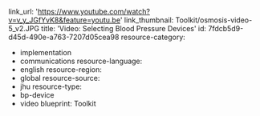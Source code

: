 link_url: 'https://www.youtube.com/watch?v=v_y_JGfYvK8&feature=youtu.be'
link_thumbnail: Toolkit/osmosis-video-5_v2.JPG
title: 'Video: Selecting Blood Pressure Devices'
id: 7fdcb5d9-d45d-490e-a763-7207d05cea98
resource-category:
  - implementation
  - communications
resource-language:
  - english
resource-region:
  - global
resource-source:
  - jhu
resource-type:
  - bp-device
  - video
blueprint: Toolkit
